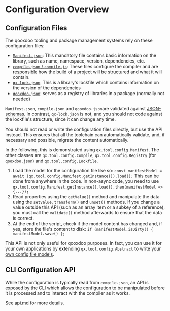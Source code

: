 # Configuration Overview

## Configuration Files
The qooxdoo tooling and package management systems rely on these configuration
files:

- [`Manifest.json`](Manifest.md): This mandatory file contains basic information
  on the library, such as name, namespace, version, dependencies, etc. 
- [`compile.json` / `compile.js`](compile.md): These files configure the compiler
  and are responsible how the build of a project will be structured and what
  it will contain. 
- [`qx-lock.json`](../cli/packages.md#lockfile-qx-lockjson): This is a library's
  lockfile which contains information on the version of the dependencies
- [`qooxdoo.json`](../cli/packages.md#multi-library-repositories): serves as a 
  registry of libraries in a package (normally not needed)  
  
`Manifest.json`, `compile.json` and `qooxdoo.json`are validated against
[JSON-schemas](https://github.com/qooxdoo/qooxdoo-compiler/tree/master/source/resource/qx/tool/schema). In contrast,
`qx-lock.json` is not, and you should not code against the lockfile's structure,
since it can change any time.

You should not read or write the configuration files directly, but use the API
instead. This ensures that all the toolchain can automatically validate, and,
if necessary and possible, migrate the content automatically. 

In the following, this is demonstrated using `qx.tool.config.Manifest`. The other
classes are `qx.tool.config.Compile`, `qx.tool.config.Registry` (for `qooxdoo.json`) 
and `qx.tool.config.Lockfile`.

1. Load the model for the configuration file like so:
   `const manifestModel = await (qx.tool.config.Manifest.getInstance()).load();`
   This can be done from anywhere in the code. In non-async code, you need to use
   `qx.tool.config.Manifest.getInstance().load().then(manifestModel => {...});`
2. Read properties using the `getValue()` method and manipulate the data using 
   the `setValue`, `transform()` and `unset()` methods. If you change a value
   outside this API (such as an array item or a subkey of a reference), you must
   call the `validate()` method afterwards to ensure that the data is correct.
3. At the end of the script, check if the model content has changed and, if yes,
   store the file's content to disk:
   `if (manifestModel.isDirty() { manifestModel.save() };`
   
This API is not only useful for qooxdoo purposes. In fact, you can use it for 
your own applications by extending `qx.tool.config.Abstract` to write your [own
config file models](https://github.com/qooxdoo/qooxdoo-compiler/tree/master/source/class/qx/tool/config).


## CLI Configuration API
While the configuration is typically read from `compile.json`, an API is exposed
by the CLI which allows the configuration to be manipulated before it is processed 
and to interact with the compiler as it works.

See [api.md](api.md) for more details.


